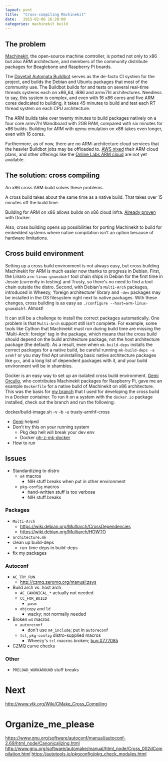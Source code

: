 ```yaml
---
layout: post
title:  "Cross-compiling Machinekit"
date:   2015-02-06 16:20:00
categories: machinekit build
---
```


## The problem

[Machinekit], the open-source machine controller, is ported not
only to x86 but also ARM architecture, and members of the community
distribute packages for Beaglebone and Raspberry Pi boards.

The [Dovetail Automata Buildbot] serves as the de-facto CI
system for the project, and builds the Debian and Ubuntu packages
that most of the community use.  The Buildbot builds for and tests on
several real-time threads systems each on x86_64, i686 and armv7hl
architectures.  Needless to say, this system is complex, and even with
16 x86 cores and five ARM cores dedicated to building, it takes 45
minutes to build and test each RT thread system on each CPU
architecture.

<!---more--->

The ARM builds take over twenty minutes to build packages natively on
a four core armv7hl Wandboard with 2GB RAM, compared with six minutes
for x86 builds. Building for ARM with qemu emulation on x86 takes even
longer, even with 16 cores.

Furthermore, as of now, there are no ARM-architecture cloud services
that the heavier Buildbot jobs may be offloaded to.  [AWS
nixed] their ARM cloud plans, and other offerings like
the [Online Labs ARM cloud] are not yet
available.

[Machinekit]: http://machinekit.io
[Dovetail Automata Buildbot]: http://buildbot.dovetail-automata.com
[AWS nixed]: http://www.businesscloudnews.com/2014/11/18/aws-opts-for-custom-intel-over-arm-silicon/
[Online Labs ARM cloud]: http://techcrunch.com/2014/11/13/online-labs-designed-its-own-arm-servers-to-take-on-aws-digitalocean/


## The solution:  cross compiling

An x86 cross ARM build solves these problems.

A cross build takes about the same time as a native build.  That takes
over 15 minutes off the build time.

Building for ARM on x86 allows builds on x86 cloud infra.  [Already
proven][gh-z-mk-docker] with Docker.

Also, cross building opens up possibilities for porting Machinekit to
build for embedded systems where native compilation isn't an option
because of hardware limitations.


## Cross build environment

Setting up a cross build environment is not always easy, but cross
building Machinekit for ARM is much easier now thanks to progress in
Debian.  First, the Linaro `arm-linux-gnueabihf` tool chain ships in Debian
for the first time in Jessie (currently in testing) and Trusty, so
there's no need to find a tool chain outside the distro.  Second,
with Debian's `Multi-Arch` packages, introduced in Wheezy, 'foreign
architecture' library and `-dev` packages may be installed in the OS
filesystem right next to native packages.  With these changes, cross
building is as easy as `./configure --host=arm-linux-gnueabihf`.
Almost!

It can still be a challenge to install the correct packages
automatically.  One problem is that `Multi-Arch` support still isn't
complete.  For example, some tools like Cython that Machinekit must
run during build time are missing the 'Multi-Arch: foreign' tag in the
package, which means that the cross build should depend on the build
architecture package, not the host architecture package (the default).
As a result, even when `mk-build-deps` installs the correct packages
for a native build, be careful running `mk-build-deps -a armhf`
or you may find Apt uninstalling basic native architecture packages
like `gcc`, and a long list of dependent packages with it, and your
build environment will be in shambles.

Docker is an easy way to set up an isolated cross build environment.
[Gemi Orcullo][gh-kinsamanka], who contributes Machinekit packages for
Raspberry Pi, gave me an example `Dockerfile` for a native build of
Machinekit on x86 architecture.  This was the basis for [my
branch][gh-z-mk-docker] that I used for developing the cross build in
a Docker container.  To run it on a system with the `docker.io`
package installed, check out the branch and run the following:

   docker/build-image.sh -v -b -u trusty-armhf-cross

[gh-kinsamanka]: https://github.com/kinsamanka/


- [Gemi][gh-kinsamanka] helped
- Don't try this on your running system
  - Pkg dep hell will break your dev env
  - Docker [gh-z-mk-docker]
- How to run



[gh-mk-mk-pr477]: https://github.com/machinekit/machinekit/pull/477
[gh-mk-mk-iss479]: https://github.com/machinekit/machinekit/issues/479
[gh-z-mk-docker]: https://github.com/zultron/machinekit/tree/docker

## Issues

- Standardizing to distro
  - `m4` macros
    - NIH stuff breaks when put in other environment
  - `pkg-config` macros
    - hand-written stuff is too verbose
    - NIH stuff breaks

### Packages
- `Multi-Arch`
  - https://wiki.debian.org/Multiarch/CrossDependencies
  - https://wiki.debian.org/Multiarch/HOWTO
- `architecture.mk`
- clean up build-deps
  - run-time deps in build-deps
- fix my packages

### Autoconf
- `AC_TRY_RUN`
  - http://czmq.zeromq.org/manual:zsys
- Build arch vs. host arch
  - `AC_CANONICAL_*` actually not needed
  - `CC_FOR_BUILD`
    - `pasm`
  - `objcopy` and `ld`
    - wacky; not normally needed
- Broken `m4` macros
  - `autoreconf`
    - don't use `m4_include`; put in `autoreconf`
  - `tcl`, `pkg-config` distro-supplied macros
    - Wheezy's `tcl` macros broken; [bug #777085][debian-77085]
- CZMQ curve checks

### Other

- `PRELOAD_WORKAROUND` stuff breaks

# Next

http://www.vtk.org/Wiki/CMake_Cross_Compiling

# Organize_me_please

https://www.gnu.org/software/autoconf/manual/autoconf-2.69/html_node/Canonicalizing.html
http://www.gnu.org/software/automake/manual/html_node/Cross_002dCompilation.html
https://autotools.io/pkgconfig/pkg_check_modules.html



[debian-77085]:
https://bugs.debian.org/cgi-bin/bugreport.cgi?bug=777085
